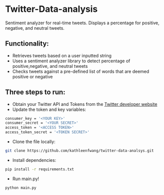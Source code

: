 # Twitter-Data-analysis

Sentiment analyzer for real-time tweets. Displays a percentage for positive, negative, and neutral tweets. 

##  Functionality: 

- Retrieves tweets based on a user inputted string
- Uses a sentiment analyzer library to detect percentage of positive,negative, and neutral tweets
- Checks tweets against a pre-defined list of words that are deemed positive or negative 


## Three steps to run: 
- Obtain your Twitter API and Tokens from the [Twitter developer website](https://developer.twitter.com/en.html)
- Update the token and key variables: 
```sh
consumer_key = '<YOUR KEY>'
consumer_secret = '<YOUR SECRET>'
access_token = '<ACCESS TOKEN>'
access_token_secret = '<TOKEN SECRET>'

```
- Clone the file locally: 
```sh
git clone https://github.com/kathleenfwang/twitter-data-analsys.git
```
- Install dependencies: 
```sh
pip install -r requirements.txt
```
- Run main.py!
```sh
python main.py
```
